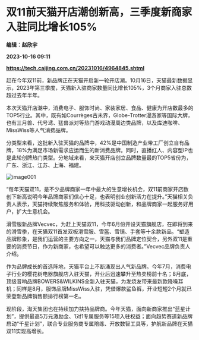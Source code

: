 # 双11前天猫开店潮创新高，三季度新商家入驻同比增长105%
**编辑：赵欣宇**

**2023-10-16 09:11**

**https://tech.caijing.com.cn/20231016/4964845.shtml**

赶在今年双11前，新品牌正在天猫开启新一轮开店潮。10月16日，天猫最新数据显示，2023年第三季度，天猫新入驻商家数量同比增长105%，3个月商家入驻总数超过去年半年。

本次天猫开店潮中，消费电子、服饰时尚、家装家居、食品、健康为开店数最多的TOP5行业。其中，既有如Courrèges古未界，Globe-Trotter漫游家等国际大牌，也有三月兽、代号鸢、猛兽派对等热门游戏动漫周边类品牌，以及库迪咖啡、MissWiss等人气消费品牌。

分类型来看，这批新入驻天猫的品牌中，42%是中国制造产业带工厂创立自有品牌，18%为满足市场新需求应运而生的新消费品牌。同时，直播红人、内容型IP也是此轮创牌热门类型。分地域来看，来天猫开店创立品牌数量最的TOP5省份为，广东、浙江、江苏、上海、福建。

![image001](https://tx2.cdn.caijing.com.cn/2023/1016/1697446708659.png)

“每年天猫双11，是不少品牌商家一年中最大的生意增长机会，双11前商家开店数创下新高说明今年品牌商家们信心十足，也表明创业创新活力在提升。”天猫相关负责人表示，天猫持续聚焦服务和体验，用科技驱动创新，和品牌商家一起服务好用户，扩大生意机会。

滑雪服新品牌Vecvec，为赶上天猫双11，今年6月份开设天猫旗舰店，在即将到来的滑雪季，在天猫双11首发双板滑雪服、雪盔、雪镜、手套等十余款新品。“塑造品牌形象，是我们运营的主要方向之一，天猫与我们品牌定位契合，另外双11是重要的消费节日，作为新商家，也希望可以触达更多的消费者。”Vecvec品牌负责人介绍。

作为品牌成长的首选阵地，天猫平台上不断涌现出人气新品牌。今年7月，消费电子行业的樱花树电器旗舰店入驻天猫，开业后迅速攀升至热卖榜前十名；8月底，顶级音响品牌BOWERS&WILKINS全新入驻天猫，为发烧友带来最新款降噪耳机；同样是8月，服饰品牌MissWiss入驻，凭借爆款鲨鱼裤，开业短短2个月就已荣登新品牌销售额排行榜第一名。

现阶段，淘天集团也在持续加力扶持品牌商。今年天猫，面向新商家推出“蓝星计划”，提供最高5万元激励金、1对1专属服务等15项入驻权益；面向趋势赛道新品牌启动“千星计划”，联合专业服务商专属陪练、开放数智工具等，护航新品牌在天猫双11实现高增长。